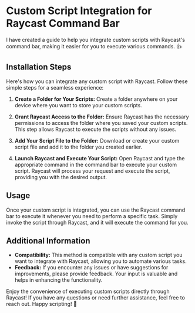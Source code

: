 # Custom Script Integration for Raycast Command Bar

I have created a guide to help you integrate custom scripts with Raycast's command bar, making it easier for you to execute various commands. :+1:

## Installation Steps

Here's how you can integrate any custom script with Raycast. Follow these simple steps for a seamless experience:

1. **Create a Folder for Your Scripts:**
   Create a folder anywhere on your device where you want to store your custom scripts.

2. **Grant Raycast Access to the Folder:**
   Ensure Raycast has the necessary permissions to access the folder where you saved your custom scripts. This step allows Raycast to execute the scripts without any issues.

3. **Add Your Script File to the Folder:**
   Download or create your custom script file and add it to the folder you created earlier.

4. **Launch Raycast and Execute Your Script:**
   Open Raycast and type the appropriate command in the command bar to execute your custom script. Raycast will process your request and execute the script, providing you with the desired output.

## Usage

Once your custom script is integrated, you can use the Raycast command bar to execute it whenever you need to perform a specific task. Simply invoke the script through Raycast, and it will execute the command for you.

## Additional Information

- **Compatibility:** This method is compatible with any custom script you want to integrate with Raycast, allowing you to automate various tasks.
- **Feedback:** If you encounter any issues or have suggestions for improvements, please provide feedback. Your input is valuable and helps in enhancing the functionality.

Enjoy the convenience of executing custom scripts directly through Raycast! If you have any questions or need further assistance, feel free to reach out. Happy scripting! :rocket:
